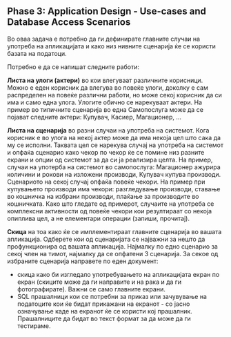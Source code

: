 ## Phase 3: Application Design - Use-cases and Database Access Scenarios

Во оваа задача е потребно да ги дефинирате главните случаи на употреба на апликацијата и како низ нивните сценарија ќе се користи базата на податоци.

Потребно е да се напишат следните работи:

**Листа на улоги (актери)** во кои влегуваат различните корисници. Можно е еден корисник да влегува во повеќе улоги, доколку е сам распределен на повеќе различни работи, но може секој корисник да си има и само една улога. Улогите обично се нарекуваат актери. На пример во типичните сценарија во една Самопослуга може да се појават следните актери: Купувач, Касиер, Магационер, ...

**Листа на сценарија** во разни случаи на употреба на системот. Кога корисник е во улога на некој актер може да има некоја цел што сака да му се исполни. Таквата цел се нарекува случај на употреба на системот и опфаќа сценарио како чекор по чекор ќе се помине низ разните екрани и опции од системот за да си ја реализира целта. На пример, случаи на употерба на системот во самопослуга: Магационер ажурира количини и рокови на изложени производи, Купувач купува производи. Сценариото на секој случај опфаќа повеќе чекори. На пример при купувањето производи има чекори: разгледување производи, ставање во кошничка на избрани производи, плаќање за производите во кошничката. Како што гледате од примерот, случаите на употреба се комплексни активности од повеќе чекори кои резултираат со некоја опиплива цел, а не елементари операции (запиши, прочитај).

**Скица** на тоа како ќе се имплементираат главните сценарија во вашата апликација. Одберете кои од сценаријата се најважни за нешто да профункционира од вашата апликација. Најмалку по едно сценарио за секој член на тимот, најмалку да се опфатени 3 сценарија. За секое од избраните сценарија направете по еден документ:
- скица како би изгледало употребувањето на апликацијата екран по екран (скиците може да ги направите и на рака и да ги фотографирате). Важни се само главните екрани.
- SQL прашалници кои се потребни за приказ или зачувување на податоците кои ќе бидат прикажани на екранот - со јасно означување каде на екранот ќе се користи кој прашалник. Прашалниците да бидат во текст формат за да може да ги тестираме.
